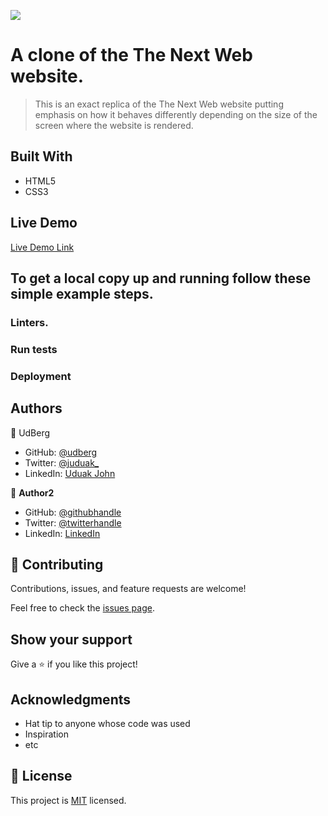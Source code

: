 ![](https://img.shields.io/badge/Microverse-blueviolet)

# A clone of the The Next Web website.

> This is an exact replica of the The Next Web website putting emphasis on how it behaves differently depending on the size of the screen where the website is rendered.

## Built With

- HTML5
- CSS3

## Live Demo

[Live Demo Link](https://livedemo.com)

## To get a local copy up and running follow these simple example steps.


### Linters.

### Run tests

### Deployment



## Authors

👤 UdBerg

- GitHub: [@udberg](https://github.com/udberg)
- Twitter: [@juduak_](https://twitter.com/juduak_)
- LinkedIn: [Uduak John](https://linkedin.com/linkedinhandle)

👤 **Author2**

- GitHub: [@githubhandle](https://github.com/githubhandle)
- Twitter: [@twitterhandle](https://twitter.com/twitterhandle)
- LinkedIn: [LinkedIn](https://linkedin.com/linkedinhandle)

## 🤝 Contributing

Contributions, issues, and feature requests are welcome!

Feel free to check the [issues page](issues/).

## Show your support

Give a ⭐️ if you like this project!

## Acknowledgments

- Hat tip to anyone whose code was used
- Inspiration
- etc

## 📝 License

This project is [MIT](lic.url) licensed.
